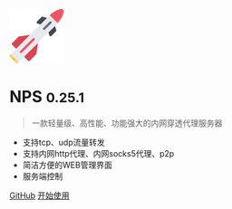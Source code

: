 ![logo](logo.svg)

# NPS <small>0.25.1</small>

> 一款轻量级、高性能、功能强大的内网穿透代理服务器

- 支持tcp、udp流量转发
- 支持内网http代理、内网socks5代理、p2p
- 简洁方便的WEB管理界面
- 服务端控制


[GitHub](https://github.com/cnlh/nps/)
[开始使用](#docsify)

